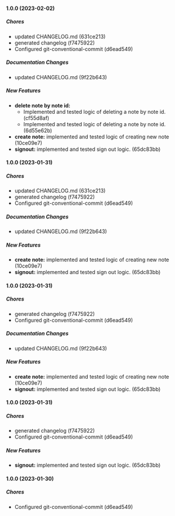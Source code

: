 #### 1.0.0 (2023-02-02)

##### Chores

*  updated CHANGELOG.md (631ce213)
*  generated changelog (f7475922)
*  Configured git-conventional-commit (d6ead549)

##### Documentation Changes

*  updated CHANGELOG.md (9f22b643)

##### New Features

* **delete note by note id:**
  *  Implemented and tested logic of deleting a note by note id. (cf55d8af)
  *  Implemented and tested logic of deleting a note by note id. (6d55e62b)
* **create note:**  implemented and tested logic of creating new note (10ce09e7)
* **signout:**  implemented and tested sign out logic. (65dc83bb)

#### 1.0.0 (2023-01-31)

##### Chores

*  updated CHANGELOG.md (631ce213)
*  generated changelog (f7475922)
*  Configured git-conventional-commit (d6ead549)

##### Documentation Changes

*  updated CHANGELOG.md (9f22b643)

##### New Features

* **create note:**  implemented and tested logic of creating new note (10ce09e7)
* **signout:**  implemented and tested sign out logic. (65dc83bb)

#### 1.0.0 (2023-01-31)

##### Chores

*  generated changelog (f7475922)
*  Configured git-conventional-commit (d6ead549)

##### Documentation Changes

*  updated CHANGELOG.md (9f22b643)

##### New Features

* **create note:**  implemented and tested logic of creating new note (10ce09e7)
* **signout:**  implemented and tested sign out logic. (65dc83bb)

#### 1.0.0 (2023-01-31)

##### Chores

*  generated changelog (f7475922)
*  Configured git-conventional-commit (d6ead549)

##### New Features

* **signout:**  implemented and tested sign out logic. (65dc83bb)

#### 1.0.0 (2023-01-30)

##### Chores

*  Configured git-conventional-commit (d6ead549)

